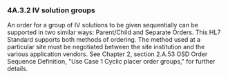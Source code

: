 ### 4A.3.2 IV solution groups

An order for a group of IV solutions to be given sequentially can be supported in two similar ways: Parent/Child and Separate Orders. This HL7 Standard supports both methods of ordering. The method used at a particular site must be negotiated between the site institution and the various application vendors. See Chapter 2, section 2.A.53 OSD Order Sequence Definition, "Use Case 1 Cyclic placer order groups," for further details.
